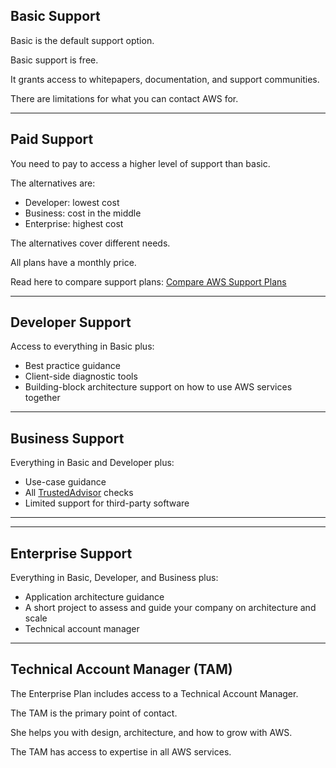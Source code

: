 ## Basic Support

Basic is the default support option.

Basic support is free.

It grants access to whitepapers, documentation, and support communities.

There are limitations for what you can contact AWS for.

---

## Paid Support

You need to pay to access a higher level of support than basic.

The alternatives are:

- Developer: lowest cost
- Business: cost in the middle
- Enterprise: highest cost

The alternatives cover different needs.

All plans have a monthly price.

Read here to compare support plans: [Compare AWS Support Plans](https://aws.amazon.com/premiumsupport/plans/)

---

## Developer Support

Access to everything in Basic plus:

- Best practice guidance
- Client-side diagnostic tools
- Building-block architecture support on how to use AWS services together

---

## Business Support

Everything in Basic and Developer plus:

- Use-case guidance
- All [TrustedAdvisor](https://www.w3schools.com/aws/aws_cloudessentials_ma_trustedadvisor.php) checks
- Limited support for third-party software

---

---

## Enterprise Support

Everything in Basic, Developer, and Business plus:

- Application architecture guidance
- A short project to assess and guide your company on architecture and scale
- Technical account manager

---

## Technical Account Manager (TAM)

The Enterprise Plan includes access to a Technical Account Manager.

The TAM is the primary point of contact.

She helps you with design, architecture, and how to grow with AWS.

The TAM has access to expertise in all AWS services.